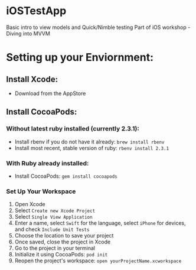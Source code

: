 # iOSTestApp
Basic intro to view models and Quick/Nimble testing 
Part of iOS workshop - Diving into MVVM

# Setting up your Enviornment:

## Install Xcode:
* Download from the AppStore

## Install CocoaPods: 

### Without latest ruby installed (currently 2.3.1):
* Install rbenv if you do not have it already: `brew install rbenv`
* Install most recent, stable version of ruby: `rbenv install 2.3.1` 

### With Ruby already installed: 
* Install CocoaPods: `gem install cocoapods`

### Set Up Your Workspace
1. Open Xcode
2. Select `Create new Xcode Project`
3. Select `Single View Application`
4. Enter a name, select `Swift` for the language, select `iPhone` for devices, and check `Include Unit Tests` 
5. Choose the location to save your project
6. Once saved, close the project in Xcode
6. Go to the project in your terminal
7. Initialize it using CocoaPods: `pod init`
8. Reopen the project's workspace: `open yourProjectName.xcworkspace`
